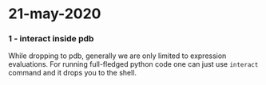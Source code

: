 # 21-may-2020


### 1 - interact inside pdb

While dropping to pdb, generally we are only limited to expression evaluations. For running full-fledged python code one can just use ```interact``` command and it drops you to the shell.
